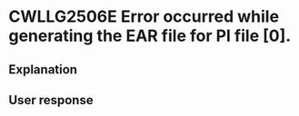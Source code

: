 # CWLLG2506E Error occurred while generating the EAR file for PI file [0].

## Explanation

## User response